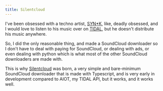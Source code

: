 ```yaml
---
title: Silentcloud
---
```


I've been obsessed with a techno artist, [S*Y*N*K](https://www.synkofficial.com/), like, deadly obsessed, and I would love to listen to his music over on [TIDAL](https://tidal.com/), but he doesn't distribute his music anywhere.

So, I did the only reasonable thing, and made a SoundCloud downloader so I don't have to deal with paying for SoundCloud, or dealing with ads, or even dealing with python which is what most of the other SoundCloud downloaders are made with.

This is why [Silentcloud](https://heliopolis.live/seth/silentcloud) was born, a very simple and bare-minimum SoundCloud downloader that is made with Typescript, and is very early in development compared to AIOT, my TIDAL API, but it works, and it works well.